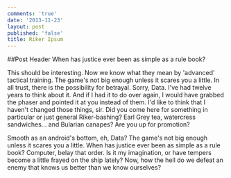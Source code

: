```yaml
---
comments: 'true'
date: '2013-11-23'
layout: post
published: 'false'
title: Riker Ipsum
---
```

##Post Header
When has justice ever been as simple as a rule book? 
 
 This should be interesting. Now we know what they mean by 'advanced' tactical training. The game's not big enough unless it scares you a little. In all trust, there is the possibility for betrayal. Sorry, Data. I've had twelve years to think about it. And if I had it to do over again, I would have grabbed the phaser and pointed it at you instead of them. I'd like to think that I haven't changed those things, sir. Did you come here for something in particular or just general Riker-bashing? Earl Grey tea, watercress sandwiches... and Bularian canapes? Are you up for promotion?
 
 Smooth as an android's bottom, eh, Data? The game's not big enough unless it scares you a little. When has justice ever been as simple as a rule book? Computer, belay that order. Is it my imagination, or have tempers become a little frayed on the ship lately? Now, how the hell do we defeat an enemy that knows us better than we know ourselves?